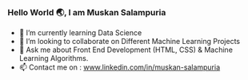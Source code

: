 ### Hello World :earth_asia:, I am Muskan Salampuria

- 🌱 I’m currently learning Data Science
- 👯 I’m looking to collaborate on Different Machine Learning Projects
- 💬 Ask me about Front End Development (HTML, CSS) & Machine Learning Algorithms.
- 📫 Contact me on : www.linkedin.com/in/muskan-salampuria

